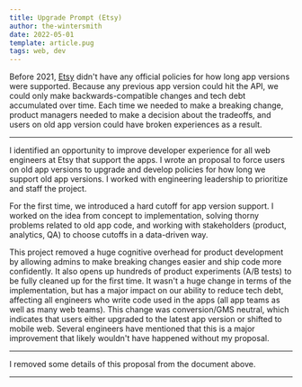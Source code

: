 ```yaml
---
title: Upgrade Prompt (Etsy)
author: the-wintersmith
date: 2022-05-01
template: article.pug
tags: web, dev
---
```


Before 2021, [Etsy](https://www.etsy.com/) didn't have any official policies for how long app versions were supported. Because any previous app version could hit the API, we could only make backwards-compatible changes and tech debt accumulated over time. Each time we needed to make a breaking change, product managers needed to make a decision about the tradeoffs, and users on old app version could have broken experiences as a result. 

---

I identified an opportunity to improve developer experience for all web engineers at Etsy that support the apps. I wrote an proposal to force users on old app versions to upgrade and develop policies for how long we support old app versions. I worked with engineering leadership to prioritize and staff the project.

For the first time, we introduced a hard cutoff for app version support. I worked on the idea from concept to implementation, solving thorny problems related to old app code, and working with stakeholders (product, analytics, QA) to choose cutoffs in a data-driven way. 

This project removed a huge cognitive overhead for product development by allowing admins to make breaking changes easier and ship code more confidently. It also opens up hundreds of product experiments (A/B tests) to be fully cleaned up for the first time. It wasn't a huge change in terms of the implementation, but has a major impact on our ability to reduce tech debt, affecting all engineers who write code used in the apps (all app teams as well as many web teams). This change was conversion/GMS neutral, which indicates that users either upgraded to the latest app version or shifted to mobile web. Several engineers have mentioned that this is a major improvement that likely wouldn't have happened without my proposal.

---

  <object data= 
"./limited_lifespan.pdf#toolbar=0&navpanes=0&scrollbar=0" 
                width="700"
                height="1000"> 
        </object> 

I removed some details of this proposal from the document above.

---
